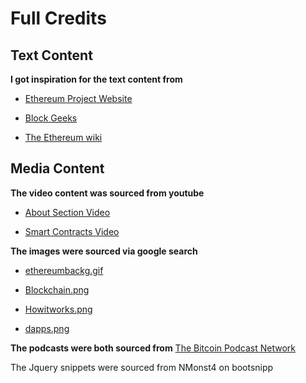 # Full Credits


## Text Content

**I got inspiration for the text content from**

- [Ethereum Project Website](https://ethereum.org/)

- [Block Geeks](https://blockgeeks.com/)

- [The Ethereum wiki](https://theethereum.wiki/w/index.php/Main_Page)

## Media Content

**The video content was sourced from youtube**

- [About Section Video](https://www.youtube.com/embed/MUndhz0xHOs)

- [Smart Contracts Video](https://www.youtube.com/embed/adnDtkz7nGE)

**The images were sourced via google search**

- [ethereumbackg.gif](https://static1.squarespace.com/static/5a25743ac027d841ff01dbbc/t/5afdc5f00e2e72a2e7bd65a8/1526580727100/care-recovery-full-width.jpg?format=2500w)

- [Blockchain.png](https://blogs.sap.com/2018/03/06/blockchain-in-a-nutshell/)

- [Howitworks.png](https://blockgeeks.com/guides/what-is-cryptocurrency/)

- [dapps.png](https://towardsdatascience.com/what-is-a-dapp-a455ac5f7def)

**The podcasts were both sourced from**
[The Bitcoin Podcast Network](https://thebitcoinpodcast.com/)

The Jquery snippets were sourced from NMonst4 on bootsnipp